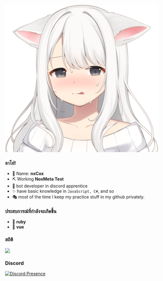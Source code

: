 <p align="center">
  <img src="11.png">
</p>

### อาโย่!

- 🍒 Name: **nxCox** 
- ⛏ Working  **NoxMeta Test** 
- 🎨 bot developer in discord apprentice
- ✨ have basic knowledge in `JavaScript, C#`, and so
- 🎭 most of the time I keep my practice stuff in my github privately.

### ประสบการณ์ที่กำลังจะเกิดขึ้น
- 🔭 **ruby**
- 🍞 **vue**

### สถิติ
<a href="https://github.com/JKTheRipperTH/">
      <img align="center" src="https://github-readme-stats-anuraghazra1.vercel.app/api/top-langs/?username=JKTheRipperTH&layout=compact&theme=radical&hide_border=true" />
</a>

### Discord
[![Discord Presence](https://lanyard.cnrad.dev/api/827530462675075102)](https://discord.com/users/800312400905633802)
